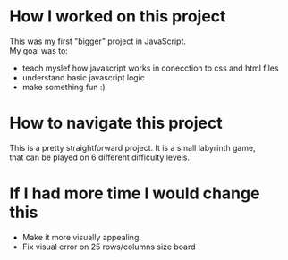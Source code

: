 # How I worked on this project  <br />
  This was my first "bigger"  project in JavaScript. <br />
  My goal was to: <br />
  - teach myslef how javascript works in conecction to css and html files
  - understand basic javascript logic
  - make something fun :)

 # How to navigate this project <br />
 This is a pretty straightforward project. It is a small labyrinth game, <br />
 that can be played on 6 different difficulty levels. <br />

 # If I had more time I would change this <br />
 - Make it more visually appealing.  
 - Fix visual error on 25 rows/columns size board
